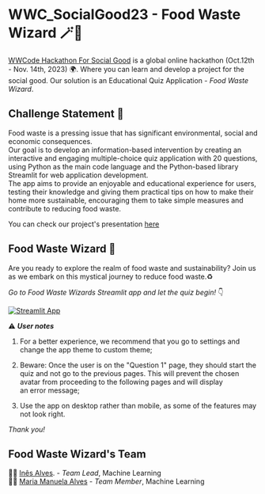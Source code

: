 # WWC_SocialGood23 - Food Waste Wizard 🪄🧙

[WWCode Hackathon For Social Good](https://hopin.com/events/wwcode-hackathon-for-social-good/registration) is a global online hackathon (Oct.12th - Nov. 14th, 2023) 🌍. Where you can learn and develop a project for the social good.
Our solution is an Educational Quiz Application - *Food Waste Wizard*. 

## Challenge Statement 📜

Food waste is a pressing issue that has significant environmental, social and economic consequences.  
Our goal is to develop an information-based intervention by creating an interactive and engaging multiple-choice quiz application with 20 questions, using Python as the main code language and the Python-based library Streamlit for web application development.  
The app aims to provide an enjoyable and educational experience for users, testing their knowledge and giving them practical tips on how to make their home more sustainable, encouraging them to take simple measures and contribute to reducing food waste.

You can check our project's presentation [here]()

## Food Waste Wizard 🌟

Are you ready to explore the realm of food waste and sustainability? Join us as we embark on this mystical journey to reduce food waste.♻️

*Go to Food Waste Wizards Streamlit app and let the quiz begin!* 👇

[![Streamlit App](https://static.streamlit.io/badges/streamlit_badge_black_white.svg)](https://foodwastewizard.streamlit.app/)

⚠️ ***User notes***

1. For a better experience, we recommend that you go to settings and change the app theme to custom theme; 

2. Beware: Once the user is on the "Question 1" page, they should start the quiz and not go to the previous pages. This will prevent the chosen avatar from proceeding to the following pages and will display an error message;

3. Use the app on desktop rather than mobile, as some of the features may not look right.

*Thank you!* 

## Food Waste Wizard's Team

🧙‍♀️ [Inês Alves](http://www.linkedin.com/in/inêstavaresalves). - *Team Lead*, Machine Learning<br>
🧙‍♀️ [Maria Manuela Alves](https://www.linkedin.com/in/maria-manuela-alves/) - *Team Member*, Machine Learning




